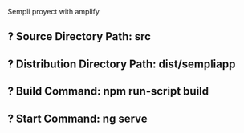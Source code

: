 Sempli proyect with amplify
## **? Source Directory Path:  src**
## **? Distribution Directory Path: dist/sempliapp**
## **? Build Command:  npm run-script build**
## **? Start Command: ng serve**